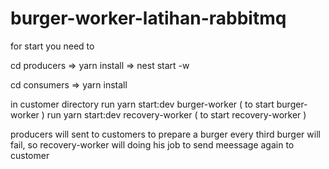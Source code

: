 # burger-worker-latihan-rabbitmq


for start you need to

cd producers => yarn install => nest start -w

cd consumers => yarn install

in customer directory
run yarn start:dev burger-worker ( to start burger-worker )
run yarn start:dev recovery-worker ( to start recovery-worker )

producers will sent to customers to prepare a burger
every third burger will fail, so recovery-worker will doing his job to send meessage again to customer
